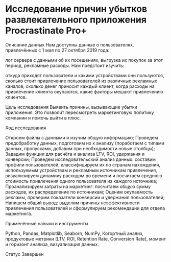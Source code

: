 # Исследование причин убытков развлекательного приложения Procrastinate Pro+

Описание данных
Нам доступны данные о пользователях, привлечённых с 1 мая по 27 октября 2019 года:

лог сервера с данными об их посещениях,
выгрузка их покупок за этот период,
рекламные расходы.
Нам предстоит изучить:

откуда приходят пользователи и какими устройствами они пользуются,
сколько стоит привлечение пользователей из различных рекламных каналов;
сколько денег приносит каждый клиент,
когда расходы на привлечение клиента окупаются,
какие факторы мешают привлечению клиентов.

Цель исследования
Выявить причины, вызывающие убытки приложения.
Это позволит пересмотреть маркетинговую политику компании и помочь выйти в плюс.


Ход исследования

Откроем файлы с данными и изучим общую информацию;
Проведем предобработку данных, подготовим их к анализу (поработаем с типами данных, пропусками, добавим при необходимости новые столбцы);
Зададим функции для расчёта и анализа LTV, ROI, удержания и конверсии;
Проведем исследовательский анализ данных: составим профили пользователей, классифицируем их по странам нахождения, используемым устройствам и рекламным источникам привлечения, визуализируем динамику расходом во времени и посчитаем среднюю стоимость привлечения одного пользователя из каждого источника;
Проанализируем затраты на маркетинг: посчитаем общую сумму расходов, их распределение по источникам;
Оценим окупаемость рекламы, проверим показатели конверсии и удержания пользователей;
Напишем общий вывод: выделим причины неэффективности привлечения пользователей и сформулируем рекомендации для отдела маркетинга.

Применённые навыки и инструменты

Python, Pandas, Matplotlib, Seaborn, NumPy,
Когортный анализ, продуктовые метрики (LTV, ROI, Retention Rate, Conversion Rate), момент и горизонт анализа, визуализация данных.

Статус Завершен
